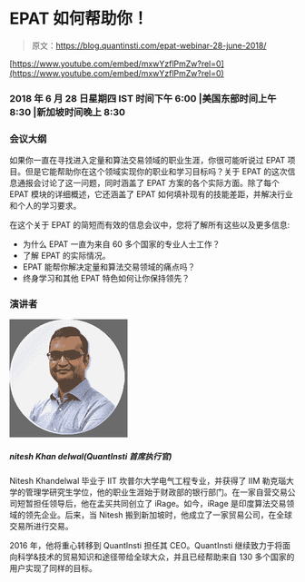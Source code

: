 # EPAT 如何帮助你！

> 原文：<https://blog.quantinsti.com/epat-webinar-28-june-2018/>

[https://www.youtube.com/embed/mxwYzflPmZw?rel=0](https://www.youtube.com/embed/mxwYzflPmZw?rel=0)

### **2018 年 6 月 28 日星期四 IST 时间下午 6:00 |美国东部时间上午 8:30 |新加坡时间晚上 8:30**

### **会议大纲**

如果你一直在寻找进入定量和算法交易领域的职业生涯，你很可能听说过 EPAT 项目。但是它能帮助你在这个领域实现你的职业和学习目标吗？关于 EPAT 的这次信息通报会讨论了这一问题，同时涵盖了 EPAT 方案的各个实际方面。除了每个 EPAT 模块的详细概述，它还涵盖了 EPAT 如何填补现有的技能差距，并解决行业和个人的学习要求。

在这个关于 EPAT 的简短而有效的信息会议中，您将了解所有这些以及更多信息:

*   为什么 EPAT 一直为来自 60 多个国家的专业人士工作？
*   了解 EPAT 的实际情况。
*   EPAT 能帮你解决定量和算法交易领域的痛点吗？
*   终身学习和其他 EPAT 特色如何让你保持领先？

### **演讲者**

![](img/0499f1f7dc7c6eb691120f35289583ac.png) 

##### nitesh Khan delwal(QuantInsti 首席执行官)

Nitesh Khandelwal 毕业于 IIT 坎普尔大学电气工程专业，并获得了 IIM 勒克瑙大学的管理学研究生学位，他的职业生涯始于财政部的银行部门。在一家自营交易公司短暂担任领导后，他在孟买共同创立了 iRage。如今，iRage 是印度算法交易领域的领先企业。后来，当 Nitesh 搬到新加坡时，他成立了一家贸易公司，在全球交易所进行交易。

2016 年，他将重心转移到 QuantInsti 担任其 CEO。QuantInsti 继续致力于将面向科学&技术的贸易知识和途径带给全球大众，并且已经帮助来自 130 多个国家的用户实现了同样的目标。